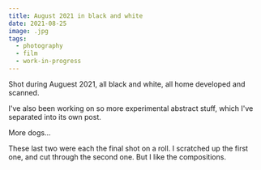 ```yaml
---
title: August 2021 in black and white
date: 2021-08-25
image: .jpg
tags:
  - photography
  - film
  - work-in-progress
---
```




Shot during Auguest 2021, all black and white, all home developed and scanned.  

I've also been working on so more experimental abstract stuff, which I've separated into <nuxt-link to="/posts/august-2021-abstract/">its own post</nuxt-link>.


<v-img src="pos_DSC01101.jpg" alt="bar" :dirp="dir"></v-img>
<v-img src="pos_DSC01140.jpg" alt="bar" :dirp="dir"></v-img>
<v-img src="pos_DSC01119.jpg" alt="bar" :dirp="dir"></v-img>
<v-img src="pos_DSC01148.jpg" alt="bar" :dirp="dir"></v-img>
<v-img src="pos_DSC01155.jpg" alt="bar" :dirp="dir"></v-img>
<!--<v-img src="pos_DSC01165.jpg" alt="bar" :dirp="dir"></v-img>-->
<v-img src="pos_DSC01166.jpg" alt="bar" :dirp="dir"></v-img>
<v-img src="DSC00912.ARW.jpg" alt="bar" :dirp="dir"></v-img>
<v-img src="DSC00936.ARW.jpg" alt="bar" :dirp="dir"></v-img>
<v-img src="pos_DSC01134.jpg" alt="bar" :dirp="dir"></v-img>

<v-img src="DSC00752.ARW.jpg" alt="bar" :dirp="dir"></v-img>
<v-img src="DSC00911.ARW.jpg" alt="bar" :dirp="dir"></v-img>
<v-img src="DSC00852.ARW.jpg" alt="bar" :dirp="dir"></v-img>
<v-img src="DSC00939.ARW.jpg" alt="bar" :dirp="dir"></v-img>
<v-img src="DSC00944.ARW.jpg" alt="bar" :dirp="dir"></v-img>
<v-img src="pos_DSC01040.jpg" alt="bar" :dirp="dir"></v-img>
<v-img src="pos_DSC01098.jpg" alt="bar" :dirp="dir"></v-img>
<v-img src="pos_DSC01111.jpg" alt="bar" :dirp="dir"></v-img>
<v-img src="pos_DSC01107.jpg" alt="bar" :dirp="dir"></v-img>
<v-img src="pos_DSC01118.jpg" alt="bar" :dirp="dir"></v-img>
<v-img src="pos_DSC01151.jpg" alt="bar" :dirp="dir"></v-img>
<v-img src="pos_DSC01167.jpg" alt="bar" :dirp="dir"></v-img>

More dogs...
<v-img src="pos_DSC01154.jpg" alt="bar" :dirp="dir"></v-img>
<v-img src="DSC00938.ARW-cute.jpg" alt="bar" :dirp="dir"></v-img>

These last two were each the final shot on a roll.  I scratched up the first one, and cut through the second one.  But I like the compositions.

<v-img src="pos_DSC01168-bad.jpg" alt="bar" :dirp="dir"></v-img>
<v-img src="DSC00894.ARW-bad.jpg" alt="bar" :dirp="dir"></v-img>


